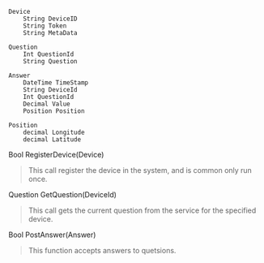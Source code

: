     Device
	    String DeviceID
	    String Token
	    String MetaData

    Question
	    Int QuestionId
	    String Question
	   
	Answer
		DateTime TimeStamp
		String DeviceId
		Int QuestionId
		Decimal Value
		Position Position

	Position
		decimal Longitude
		decimal Latitude

Bool RegisterDevice(Device)

> This call register the device in the system, and is common only run once.

Question GetQuestion(DeviceId)
> This call gets the current question from the service for the specified device. 

Bool PostAnswer(Answer)
> This function accepts answers to quetsions.
